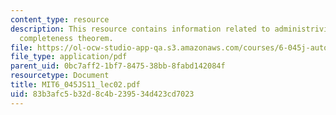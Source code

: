 ```yaml
---
content_type: resource
description: This resource contains information related to administrivia, logic, and
  completeness theorem.
file: https://ol-ocw-studio-app-qa.s3.amazonaws.com/courses/6-045j-automata-computability-and-complexity-spring-2011/83b3afc5b32d8c4b239534d423cd7023_MIT6_045JS11_lec02.pdf
file_type: application/pdf
parent_uid: 0bc7aff2-1bf7-8475-38bb-8fabd142084f
resourcetype: Document
title: MIT6_045JS11_lec02.pdf
uid: 83b3afc5-b32d-8c4b-2395-34d423cd7023
---
```

